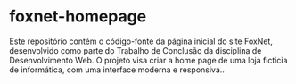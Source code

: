 # foxnet-homepage
Este repositório contém o código-fonte da página inicial do site FoxNet, desenvolvido como parte do Trabalho de Conclusão da disciplina de Desenvolvimento Web. O projeto visa criar a home page de uma loja ficticia de informática, com uma interface moderna e responsiva..
